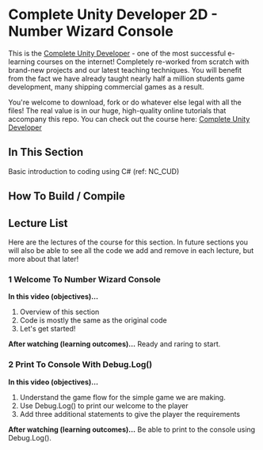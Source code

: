 ﻿# Complete Unity Developer 2D - Number Wizard Console

This is the [Complete Unity Developer](http://gdev.tv/cudgithub) - one of the most successful e-learning courses on the internet! Completely re-worked from scratch with brand-new projects and our latest teaching techniques. You will benefit from the fact we have already taught nearly half a million students game development, many shipping commercial games as a result.

You're welcome to download, fork or do whatever else legal with all the files! The real value is in our huge, high-quality online tutorials that accompany this repo. You can check out the course here: [Complete Unity Developer](http://gdev.tv/cudgithub)

## In This Section
Basic introduction to coding using C# (ref: NC_CUD)

## How To Build / Compile

## Lecture List
Here are the lectures of the course for this section. In future sections you will also be able to see all the code we add and remove in each lecture, but more about that later!


### 1 Welcome To Number Wizard Console ###

**In this video (objectives)…**

1. Overview of this section
2. Code is mostly the same as the original code
3. Let's get started!


**After watching (learning outcomes)…**
Ready and raring to start.


### 2 Print To Console With Debug.Log() ###

**In this video (objectives)…**

1. Understand the game flow for the simple game we are making.
2. Use Debug.Log() to print our welcome to the player
3. Add three additional statements to give the player the requirements


**After watching (learning outcomes)…**
Be able to print to the console using Debug.Log().